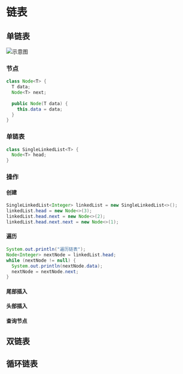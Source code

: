 # 链表

## 单链表

![示意图](https://media.geeksforgeeks.org/wp-content/cdn-uploads/gq/2013/03/Linkedlist.png)

### 节点

```java
class Node<T> {
  T data;
  Node<T> next;
  
  public Node(T data) {
    this.data = data;
  }
}
```

### 单链表

```java
class SingleLinkedList<T> {
  Node<T> head;
}
```

### 操作

#### 创建

```java
SingleLinkedList<Integer> linkedList = new SingleLinkedList<>();
linkedList.head = new Node<>(3);
linkedList.head.next = new Node<>(2);
linkedList.head.next.next = new Node<>(1);
```

#### 遍历

```java
System.out.println("遍历链表");
Node<Integer> nextNode = linkedList.head;
while (nextNode != null) {
  System.out.println(nextNode.data);
  nextNode = nextNode.next;
}
```

#### 尾部插入

#### 头部插入

#### 查询节点



## 双链表

## 循环链表

